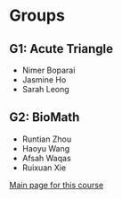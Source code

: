# Groups

## G1: Acute Triangle

- Nimer Boparai
- Jasmine Ho
- Sarah Leong

## G2: BioMath

- Runtian Zhou
- Haoyu Wang
- Afsah Waqas
- Ruixuan Xie

[Main page for this course](.)
